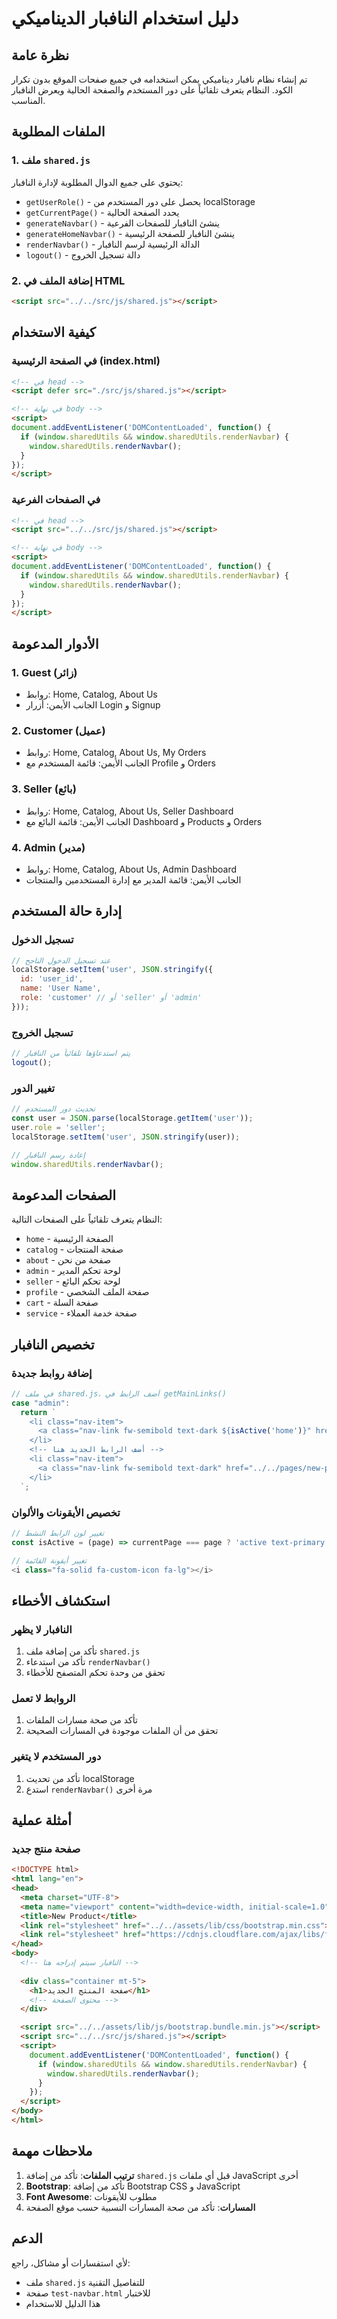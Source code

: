 # دليل استخدام النافبار الديناميكي

## نظرة عامة

تم إنشاء نظام نافبار ديناميكي يمكن استخدامه في جميع صفحات الموقع بدون تكرار الكود. النظام يتعرف تلقائياً على دور المستخدم والصفحة الحالية ويعرض النافبار المناسب.

## الملفات المطلوبة

### 1. ملف `shared.js`
يحتوي على جميع الدوال المطلوبة لإدارة النافبار:
- `getUserRole()` - يحصل على دور المستخدم من localStorage
- `getCurrentPage()` - يحدد الصفحة الحالية
- `generateNavbar()` - ينشئ النافبار للصفحات الفرعية
- `generateHomeNavbar()` - ينشئ النافبار للصفحة الرئيسية
- `renderNavbar()` - الدالة الرئيسية لرسم النافبار
- `logout()` - دالة تسجيل الخروج

### 2. إضافة الملف في HTML
```html
<script src="../../src/js/shared.js"></script>
```

## كيفية الاستخدام

### في الصفحة الرئيسية (index.html)
```html
<!-- في head -->
<script defer src="./src/js/shared.js"></script>

<!-- في نهاية body -->
<script>
document.addEventListener('DOMContentLoaded', function() {
  if (window.sharedUtils && window.sharedUtils.renderNavbar) {
    window.sharedUtils.renderNavbar();
  }
});
</script>
```

### في الصفحات الفرعية
```html
<!-- في head -->
<script src="../../src/js/shared.js"></script>

<!-- في نهاية body -->
<script>
document.addEventListener('DOMContentLoaded', function() {
  if (window.sharedUtils && window.sharedUtils.renderNavbar) {
    window.sharedUtils.renderNavbar();
  }
});
</script>
```

## الأدوار المدعومة

### 1. Guest (زائر)
- روابط: Home, Catalog, About Us
- الجانب الأيمن: أزرار Login و Signup

### 2. Customer (عميل)
- روابط: Home, Catalog, About Us, My Orders
- الجانب الأيمن: قائمة المستخدم مع Profile و Orders

### 3. Seller (بائع)
- روابط: Home, Catalog, About Us, Seller Dashboard
- الجانب الأيمن: قائمة البائع مع Dashboard و Products و Orders

### 4. Admin (مدير)
- روابط: Home, Catalog, About Us, Admin Dashboard
- الجانب الأيمن: قائمة المدير مع إدارة المستخدمين والمنتجات

## إدارة حالة المستخدم

### تسجيل الدخول
```javascript
// عند تسجيل الدخول الناجح
localStorage.setItem('user', JSON.stringify({
  id: 'user_id',
  name: 'User Name',
  role: 'customer' // أو 'seller' أو 'admin'
}));
```

### تسجيل الخروج
```javascript
// يتم استدعاؤها تلقائياً من النافبار
logout();
```

### تغيير الدور
```javascript
// تحديث دور المستخدم
const user = JSON.parse(localStorage.getItem('user'));
user.role = 'seller';
localStorage.setItem('user', JSON.stringify(user));

// إعادة رسم النافبار
window.sharedUtils.renderNavbar();
```

## الصفحات المدعومة

النظام يتعرف تلقائياً على الصفحات التالية:
- `home` - الصفحة الرئيسية
- `catalog` - صفحة المنتجات
- `about` - صفحة من نحن
- `admin` - لوحة تحكم المدير
- `seller` - لوحة تحكم البائع
- `profile` - صفحة الملف الشخصي
- `cart` - صفحة السلة
- `service` - صفحة خدمة العملاء

## تخصيص النافبار

### إضافة روابط جديدة
```javascript
// في ملف shared.js، أضف الرابط في getMainLinks()
case "admin":
  return `
    <li class="nav-item">
      <a class="nav-link fw-semibold text-dark ${isActive('home')}" href="../../index.html">Home</a>
    </li>
    <!-- أضف الرابط الجديد هنا -->
    <li class="nav-item">
      <a class="nav-link fw-semibold text-dark" href="../../pages/new-page.html">New Page</a>
    </li>
  `;
```

### تخصيص الأيقونات والألوان
```javascript
// تغيير لون الرابط النشط
const isActive = (page) => currentPage === page ? 'active text-primary' : '';

// تغيير أيقونة القائمة
<i class="fa-solid fa-custom-icon fa-lg"></i>
```

## استكشاف الأخطاء

### النافبار لا يظهر
1. تأكد من إضافة ملف `shared.js`
2. تأكد من استدعاء `renderNavbar()`
3. تحقق من وحدة تحكم المتصفح للأخطاء

### الروابط لا تعمل
1. تأكد من صحة مسارات الملفات
2. تحقق من أن الملفات موجودة في المسارات الصحيحة

### دور المستخدم لا يتغير
1. تأكد من تحديث localStorage
2. استدع `renderNavbar()` مرة أخرى

## أمثلة عملية

### صفحة منتج جديد
```html
<!DOCTYPE html>
<html lang="en">
<head>
  <meta charset="UTF-8">
  <meta name="viewport" content="width=device-width, initial-scale=1.0">
  <title>New Product</title>
  <link rel="stylesheet" href="../../assets/lib/css/bootstrap.min.css">
  <link rel="stylesheet" href="https://cdnjs.cloudflare.com/ajax/libs/font-awesome/7.0.0/css/all.min.css">
</head>
<body>
  <!-- النافبار سيتم إدراجه هنا -->
  
  <div class="container mt-5">
    <h1>صفحة المنتج الجديد</h1>
    <!-- محتوى الصفحة -->
  </div>

  <script src="../../assets/lib/js/bootstrap.bundle.min.js"></script>
  <script src="../../src/js/shared.js"></script>
  <script>
    document.addEventListener('DOMContentLoaded', function() {
      if (window.sharedUtils && window.sharedUtils.renderNavbar) {
        window.sharedUtils.renderNavbar();
      }
    });
  </script>
</body>
</html>
```

## ملاحظات مهمة

1. **ترتيب الملفات**: تأكد من إضافة `shared.js` قبل أي ملفات JavaScript أخرى
2. **Bootstrap**: تأكد من إضافة Bootstrap CSS و JavaScript
3. **Font Awesome**: مطلوب للأيقونات
4. **المسارات**: تأكد من صحة المسارات النسبية حسب موقع الصفحة

## الدعم

لأي استفسارات أو مشاكل، راجع:
- ملف `shared.js` للتفاصيل التقنية
- صفحة `test-navbar.html` للاختبار
- هذا الدليل للاستخدام
